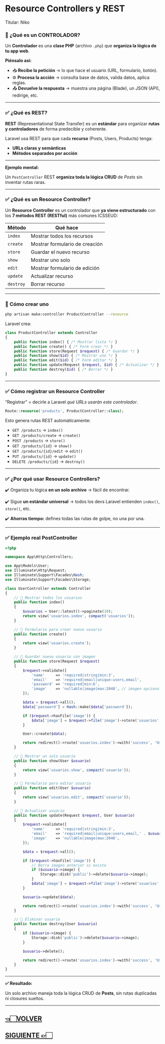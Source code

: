 # Resource Controllers y REST

Titular: Niko

### **📌 ¿Qué es un CONTROLADOR?**

Un **Controlador** es una **clase PHP** (archivo `.php`) que **organiza la lógica de tu app web**.

**Piénsalo así:**

- 📥 **Recibe la petición** → lo que hace el usuario (URL, formulario, botón).
- ⚙️ **Procesa la acción** → consulta base de datos, valida datos, aplica reglas.
- 📤 **Devuelve la respuesta** → muestra una página (Blade), un JSON (API), redirige, etc.

---

### ✅ **¿Qué es REST?**

**REST** (Representational State Transfer) es un **estándar** para organizar **rutas y controladores** de forma predecible y coherente.

Laravel usa REST para que cada **recurso** (Posts, Users, Products) tenga:

- **URLs claras y semánticas**
- **Métodos separados por acción**

---

**Ejemplo mental:**

Un `PostController` REST **organiza toda la lógica CRUD** de *Posts* sin inventar rutas raras.

---

### ✅ **¿Qué es un Resource Controller?**

Un **Resource Controller** es un controlador que **ya viene estructurado** con los **7 métodos REST (RESTful)** más comunes ICSSEUD:

| Método | Qué hace |
| --- | --- |
| `index` | Mostrar todos los recursos |
| `create` | Mostrar formulario de creación |
| `store` | Guardar el nuevo recurso |
| `show` | Mostrar uno solo |
| `edit` | Mostrar formulario de edición |
| `update` | Actualizar recurso |
| `destroy` | Borrar recurso |

---

### 📌 **Cómo crear uno**

```bash
php artisan make:controller ProductController --resource

```

Laravel crea:

```php
class ProductController extends Controller
{
    public function index() { /* Mostrar lista */ }
    public function create() { /* Form crear */ }
    public function store(Request $request) { /* Guardar */ }
    public function show($id) { /* Mostrar uno */ }
    public function edit($id) { /* Form editar */ }
    public function update(Request $request, $id) { /* Actualizar */ }
    public function destroy($id) { /* Borrar */ }
}

```

---

### ✅ **Cómo registrar un Resource Controller**

“Registrar” = decirle a Laravel *qué URLs usarán este controlador*.

```php
Route::resource('products', ProductController::class);

```

Esto genera rutas REST automáticamente:

- `GET /products` → `index()`
- `GET /products/create` → `create()`
- `POST /products` → `store()`
- `GET /products/{id}` → `show()`
- `GET /products/{id}/edit` → `edit()`
- `PUT /products/{id}` → `update()`
- `DELETE /products/{id}` → `destroy()`

---

### ✅ **¿Por qué usar Resource Controllers?**

✔️ Organiza tu lógica **en un solo archivo** → fácil de encontrar.

✔️ Sigue **un estándar universal** → todos los devs Laravel entienden `index()`, `store()`, etc.

✔️ **Ahorras tiempo:** defines todas las rutas de golpe, no una por una.

---

### ✅ **Ejemplo real PostController**

```php
<?php

namespace App\Http\Controllers;

use App\Models\User;
use Illuminate\Http\Request;
use Illuminate\Support\Facades\Hash;
use Illuminate\Support\Facades\Storage;

class UserController extends Controller
{
    // 🧾 Mostrar todos los usuarios
    public function index()
    {
        $usuarios = User::latest()->paginate(10);
        return view('usuarios.index', compact('usuarios'));
    }

    // 🧾 Formulario para crear nuevo usuario
    public function create()
    {
        return view('usuarios.create');
    }

    // 🧾 Guardar nuevo usuario con imagen
    public function store(Request $request)
    {
        $request->validate([
            'name'     => 'required|string|min:3',
            'email'    => 'required|email|unique:users,email',
            'password' => 'required|min:6',
            'image'    => 'nullable|image|max:2048', // imagen opcional
        ]);

        $data = $request->all();
        $data['password'] = Hash::make($data['password']);

        if ($request->hasFile('image')) {
            $data['image'] = $request->file('image')->store('usuarios', 'public');
        }

        User::create($data);

        return redirect()->route('usuarios.index')->with('success', 'Usuario creado correctamente.');
    }

    // 🧾 Mostrar un solo usuario
    public function show(User $usuario)
    {
        return view('usuarios.show', compact('usuario'));
    }

    // 🧾 Formulario para editar usuario
    public function edit(User $usuario)
    {
        return view('usuarios.edit', compact('usuario'));
    }

    // 🧾 Actualizar usuario
    public function update(Request $request, User $usuario)
    {
        $request->validate([
            'name'     => 'required|string|min:3',
            'email'    => 'required|email|unique:users,email,' . $usuario->id,
            'image'    => 'nullable|image|max:2048',
        ]);

        $data = $request->all();

        if ($request->hasFile('image')) {
            // Borra imagen anterior si existe
            if ($usuario->image) {
                Storage::disk('public')->delete($usuario->image);
            }
            $data['image'] = $request->file('image')->store('usuarios', 'public');
        }

        $usuario->update($data);

        return redirect()->route('usuarios.index')->with('success', 'Usuario actualizado.');
    }

    // 🧾 Eliminar usuario
    public function destroy(User $usuario)
    {
        if ($usuario->image) {
            Storage::disk('public')->delete($usuario->image);
        }

        $usuario->delete();

        return redirect()->route('usuarios.index')->with('success', 'Usuario eliminado.');
    }
}
```

---

**✅ Resultado:**

Un solo archivo maneja toda la lógica CRUD de **Posts**, sin rutas duplicadas ni closures sueltos.

---

## [👈🏻VOLVER](Controladores%20%C2%BFque%20son%20y%20como%20crearlos%20227d9e22edae80ce9fb4ee4361e22b29.md)

## [SIGUIENTE 👉🏻](Me%CC%81todos%20(index,%20create,%20store%E2%80%A6)%20227d9e22edae80a089bcd5c70e15c527.md)